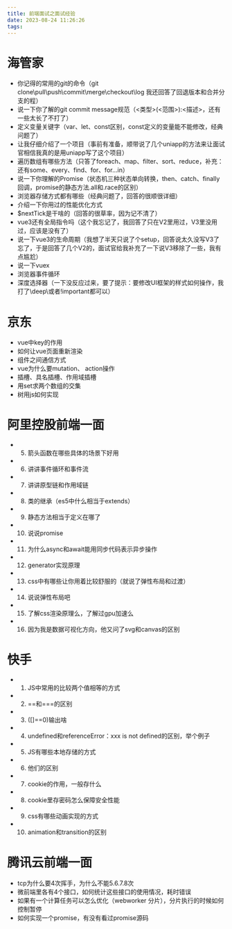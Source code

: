 ```yaml
---
title: 前端面试之面试经验
date: 2023-08-24 11:26:26
tags:
---
```


# 海管家
*   你记得的常用的git的命令（git clone\pull\push\commit\merge\checkout\log 我还回答了回退版本和合并分支的程）
*   说一下你了解的git commit message规范（<类型>(<范围>):<描述>，还有一些太长了不打了）
*   定义变量关键字（var、let、const区别，const定义的变量能不能修改，经典问题了）
*   让我仔细介绍了一个项目（事前有准备，顺带说了几个uniapp的方法来让面试官相信我真的是用uniapp写了这个项目）
*   遍历数组有哪些方法（只答了foreach、map、filter、sort、reduce，补充：还有some、every、find、for、for...in）
*   说一下你理解的Promise（状态机三种状态单向转换，then、catch、finally回调，promise的静态方法.all和.race的区别）
*   浏览器存储方式都有哪些（经典问题了，回答的很顺很详细）
*   介绍一下你用过的性能优化方式
*   $nextTick是干啥的（回答的很草率，因为记不清了）
*   vue3还有全局指令吗（这个我忘记了，我回答了只在V2里用过，V3里没用过，应该是没有了）
*   说一下vue3的生命周期（我想了半天只说了个setup，回答说太久没写V3了忘了，于是回答了几个V2的，面试官给我补充了一下说V3移除了一些，我有点尴尬）
*   说一下vuex
*   浏览器事件循环
*   深度选择器（一下没反应过来，要了提示：要修改UI框架的样式如何操作，我打了\deep\或者!important都可以）


#  京东

*   vue中key的作用
*   如何让vue页面重新渲染
*   组件之间通信方式
*   vue为什么要mutation、 action操作
*   插槽、具名插槽、作用域插槽
*   用set求两个数组的交集
*   树用js如何实现


# 阿里控股前端一面

*   5. 箭头函数在哪些具体的场景下好用
*   6. 讲讲事件循环和事件流
*   7. 讲讲原型链和作用域链
*   8. 类的继承（es5中什么相当于extends）
*   9. 静态方法相当于定义在哪了
*   10. 说说promise
*   11. 为什么async和await能用同步代码表示异步操作
*   12. generator实现原理
*   13. css中有哪些让你用着比较舒服的（就说了弹性布局和过渡）
*   14. 说说弹性布局吧
*   15. 了解css渲染原理么，了解过gpu加速么
*   16. 因为我是数据可视化方向，他又问了svg和canvas的区别


# 快手
*   1. JS中常用的比较两个值相等的方式
*   2. ==和===的区别
*   3. ([]==0)输出啥
*   4. undefined和referenceError：xxx is not defined的区别，举个例子
*   5. JS有哪些本地存储的方式
*   6. 他们的区别
*   7. cookie的作用，一般存什么
*   8. cookie里存密码怎么保障安全性能
*   9. css有哪些动画实现的方式
*   10. animation和transition的区别


#  腾讯云前端一面
*   tcp为什么要4次挥手，为什么不能5.6.7.8次
*   微前端里各有4个接口，如何统计这些接口的使用情况，耗时错误
*   如果有一个计算任务可以怎么优化（webworker 分片），分片执行的时候如何控制暂停
*   如何实现一个promise，有没有看过promise源码




